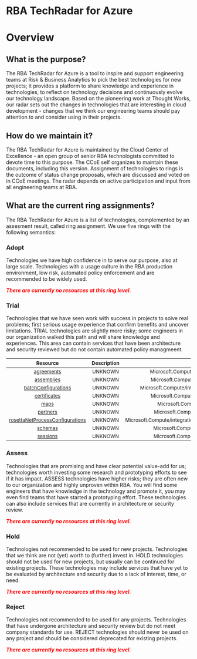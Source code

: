 
RBA TechRadar for Azure
=======================

# Overview

## What is the purpose?


The RBA TechRadar for Azure is a tool to inspire and support engineering teams at Risk & Business Analytics to pick the best technologies for new projects; it provides a platform to share knowledge and experience in technologies, to reflect on technology decisions and continuously evolve our technology landscape.  Based on the pioneering work at Thought Works, our radar sets out the changes in technologies that are interesting in cloud development - changes that we think our engineering teams should pay attention to and consider using in their projects.
## How do we maintain it?


The RBA TechRadar for Azure is maintained by the Cloud Center of Excellence - an open group of senior RBA technologists committed to devote time to this purpose.  The CCoE self organizes to maintain these documents, including this version.  Assignment of technologies to rings is the outcome of status change proposals, which are discussed and voted on in CCoE meetings.  The radar depends on active participation and input from all engineering teams at RBA.
## What are the current ring assignments?


The RBA TechRadar for Azure is a list of technologies, complemented by an assesment result, called ring assignment.  We use five rings with the following semantics:
### Adopt


Technologies we have high confidence in to serve our purpose, also at large scale.  Technologies with a usage culture in the RBA production environment, low risk, automated policy enforcement and are recommended to be widely used.  
  
***<font color="red"> There are currently no resources at this ring level. </font>***
### Trial


Technologies that we have seen work with success in projects to solve real problems;  first serious usage experience that confirm benefits and uncover limitations.  TRIAL technologies are slightly more risky; some engineers in our organization walked this path and will share knowledge and experiences.  This area can contain services that have been architecture and security reviewed but do not contain automated policy managmeent.  

|<sub>Resource</sub>|<sub>Description</sub>|<sub>Path</sub>|<sub>Status</sub>|
| :---: | :---: | :---: | :---: |
|<sub>[agreements](https://github.com/openrba/python-azure-techradar/tree/master/Microsoft.Compute/integrationAccounts/agreements)</sub>|<sub>UNKNOWN</sub>|<sub>Microsoft.Compute/integrationAccounts/agreements</sub>|<sub>TRIAL</sub>|
|<sub>[assemblies](https://github.com/openrba/python-azure-techradar/tree/master/Microsoft.Compute/integrationAccounts/assemblies)</sub>|<sub>UNKNOWN</sub>|<sub>Microsoft.Compute/integrationAccounts/assemblies</sub>|<sub>TRIAL</sub>|
|<sub>[batchConfigurations](https://github.com/openrba/python-azure-techradar/tree/master/Microsoft.Compute/integrationAccounts/batchConfigurations)</sub>|<sub>UNKNOWN</sub>|<sub>Microsoft.Compute/integrationAccounts/batchConfigurations</sub>|<sub>TRIAL</sub>|
|<sub>[certificates](https://github.com/openrba/python-azure-techradar/tree/master/Microsoft.Compute/integrationAccounts/certificates)</sub>|<sub>UNKNOWN</sub>|<sub>Microsoft.Compute/integrationAccounts/certificates</sub>|<sub>TRIAL</sub>|
|<sub>[maps](https://github.com/openrba/python-azure-techradar/tree/master/Microsoft.Compute/integrationAccounts/maps)</sub>|<sub>UNKNOWN</sub>|<sub>Microsoft.Compute/integrationAccounts/maps</sub>|<sub>TRIAL</sub>|
|<sub>[partners](https://github.com/openrba/python-azure-techradar/tree/master/Microsoft.Compute/integrationAccounts/partners)</sub>|<sub>UNKNOWN</sub>|<sub>Microsoft.Compute/integrationAccounts/partners</sub>|<sub>TRIAL</sub>|
|<sub>[rosettaNetProcessConfigurations](https://github.com/openrba/python-azure-techradar/tree/master/Microsoft.Compute/integrationAccounts/rosettaNetProcessConfigurations)</sub>|<sub>UNKNOWN</sub>|<sub>Microsoft.Compute/integrationAccounts/rosettaNetProcessConfigurations</sub>|<sub>TRIAL</sub>|
|<sub>[schemas](https://github.com/openrba/python-azure-techradar/tree/master/Microsoft.Compute/integrationAccounts/schemas)</sub>|<sub>UNKNOWN</sub>|<sub>Microsoft.Compute/integrationAccounts/schemas</sub>|<sub>TRIAL</sub>|
|<sub>[sessions](https://github.com/openrba/python-azure-techradar/tree/master/Microsoft.Compute/integrationAccounts/sessions)</sub>|<sub>UNKNOWN</sub>|<sub>Microsoft.Compute/integrationAccounts/sessions</sub>|<sub>TRIAL</sub>|

### Assess


Technologies that are promising and have clear potential value-add for us; technologies worth investing some research and prototyping efforts to see if it has impact.  ASSESS technologies have higher risks;  they are often new to our organization and highly unproven within RBA.  You will find some engineers that have knowledge in the technology and promote it, you may even find teams that have started a prototyping effort.  These technologies can also include services that are currently in architecture or security review.  
  
***<font color="red"> There are currently no resources at this ring level. </font>***
### Hold


Technologies not recommended to be used for new projects. Technologies that we think are not (yet) worth to (further) invest in.  HOLD technologies should not be used for new projects, but usually can be continued for existing projects.  These technologies may include services that have yet to be evaluated by architecture and security due to a lack of interest, time, or need.  
  
***<font color="red"> There are currently no resources at this ring level. </font>***
### Reject


Technologies not recommended to be used for any projects. Technologies that have undergone architecture and security review but do not meet company standards for use.  REJECT technologies should never be used on any project and should be considered deprecated for existing projects.  
  
***<font color="red"> There are currently no resources at this ring level. </font>***